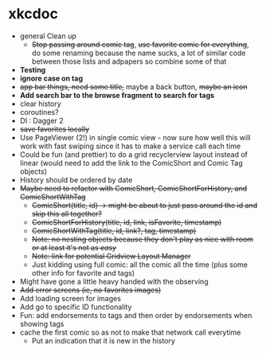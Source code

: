 # xkcdoc

- general Clean up 
  - <s>Stop passing around comic tag</s>, <s>use favorite comic for everything</s>, do some renaming because the name sucks, a lot of similar code between those lists and adpapers so combine some of that 
- <b>Testing</b>
- <b>ignore case on tag</b> 
- <s>app bar things, need some title,</s> maybe a back button, <s>maybe an icon</s>
- <b>Add search bar to the browse fragment to search for tags </b>
- clear history 
- coroutines?
- DI : Dagger 2
- <s>save favorites locally</s>
- Use PageViewer (2!) in single comic view - now sure how well this will work with fast swiping since it has to make a service call each time
- Could be fun (and prettier) to do a grid recyclerview layout instead of linear (would need to add the link to the ComicShort and Comic Tag objects) 
- History should be ordered by date
- <s>Maybe need to refactor with ComicShort, ComicShortForHistory, and ComicShortWithTag
  - ComicShort(title, id) -> might be about to just pass around the id and skip this all together? 
  - ComicShortForHistory(title, id, link, isFavorite, timestamp)
  - ComicShortWithTag(title, id, link?, tag, timestamp)
  - Note: no nesting objects because they don't play as nice with room or at least it's not as <i>easy</i> 
  - Note: link for potential Gridview Layout Manager </s>
  - Just kidding using full comic: all the comic all the time (plus some other info for favorite and tags)
- Might have gone a little heavy handed with the observing 
- <s>Add error screens (ie, no favorites images)</s>
- Add loading screen for images 
- Add go to specific ID functionality
- Fun: add endorsements to tags and then order by endorsements when showing tags 
- cache the first comic so as not to make that network call everytime 
  - Put an indication that it is new in the history 

